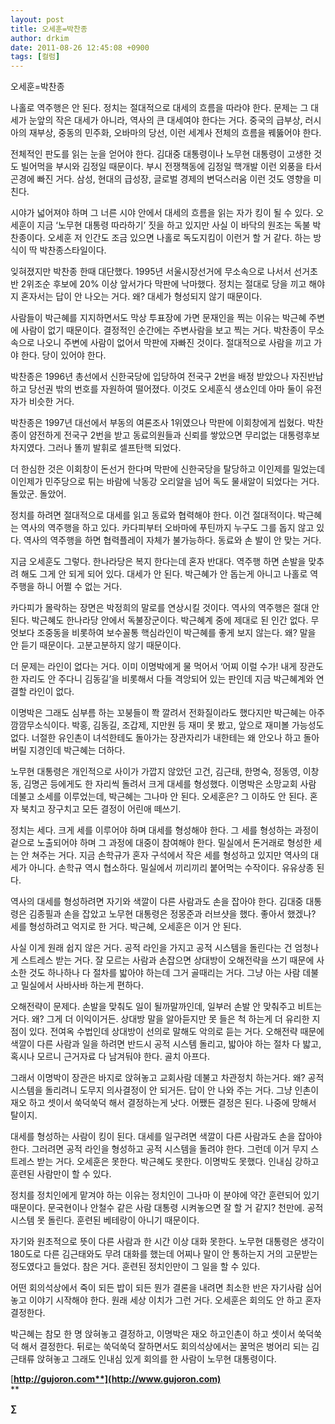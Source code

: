 ```yaml
---
layout: post
title: 오세훈=박찬종
author: drkim
date: 2011-08-26 12:45:08 +0900
tags: [컬럼]
---
```

오세훈=박찬종 

나홀로 역주행은 안 된다. 정치는 절대적으로 대세의 흐름을 따라야 한다. 문제는 그 대세가 눈앞의 작은 대세가 아니라, 역사의 큰 대세여야 한다는 거다. 중국의 급부상, 러시아의 재부상, 중동의 민주화, 오바마의 당선, 이런 세계사 전체의 흐름을 꿰뚫어야 한다. 

전체적인 판도를 읽는 눈을 얻어야 한다. 김대중 대통령이나 노무현 대통령이 고생한 것도 빌어먹을 부시와 김정일 때문이다. 부시 전쟁책동에 김정일 핵개발 이런 외풍을 타서 곤경에 빠진 거다. 삼성, 현대의 급성장, 글로벌 경제의 변덕스러움 이런 것도 영향을 미친다. 

시야가 넓어져야 하며 그 너른 시야 안에서 대세의 흐름을 읽는 자가 킹이 될 수 있다. 오세훈이 지금 ‘노무현 대통령 따라하기’ 짓을 하고 있지만 사실 이 바닥의 원조는 독불 박찬종이다. 오세훈 저 인간도 조금 있으면 나홀로 독도지킴이 이런거 할 거 같다. 하는 방식이 딱 박찬종스타일이다. 

잊혀졌지만 박찬종 한때 대단했다. 1995년 서울시장선거에 무소속으로 나서서 선거초반 2위조순 후보에 20% 이상 앞서가다 막판에 낙마했다. 정치는 절대로 당을 끼고 해야지 혼자서는 답이 안 나오는 거다. 왜? 대세가 형성되지 않기 때문이다. 

사람들이 박근혜를 지지하면서도 막상 투표장에 가면 문재인을 찍는 이유는 박근혜 주변에 사람이 없기 때문이다. 결정적인 순간에는 주변사람을 보고 찍는 거다. 박찬종이 무소속으로 나오니 주변에 사람이 없어서 막판에 자빠진 것이다. 절대적으로 사람을 끼고 가야 한다. 당이 있어야 한다. 

박찬종은 1996년 총선에서 신한국당에 입당하여 전국구 2번을 배정 받았으나 자진반납하고 당선권 밖의 번호를 자원하여 떨어졌다. 이것도 오세훈식 생쇼인데 아마 둘이 유전자가 비슷한 거다. 

박찬종은 1997년 대선에서 부동의 여론조사 1위였으나 막판에 이회창에게 씹혔다. 박찬종이 얌전하게 전국구 2번을 받고 동료의원들과 신뢰를 쌓았으면 무리없는 대통령후보 차지였다. 그러나 똘끼 발휘로 셀프탄핵 되었다. 

더 한심한 것은 이회창이 돈선거 한다며 막판에 신한국당을 탈당하고 이인제를 밀었는데 이인제가 민주당으로 튀는 바람에 낙동강 오리알을 넘어 독도 물새알이 되었다는 거다. 돌았군. 돌았어. 

정치를 하려면 절대적으로 대세를 읽고 동료와 협력해야 한다. 이건 절대적이다. 박근혜는 역사의 역주행을 하고 있다. 카다피부터 오바마에 푸틴까지 누구도 그를 돕지 않고 있다. 역사의 역주행을 하면 협력플레이 자체가 불가능하다. 동료와 손 발이 안 맞는 거다. 

지금 오세훈도 그렇다. 한나라당은 복지 한다는데 혼자 반대다. 역주행 하면 손발을 맞추려 해도 그게 안 되게 되어 있다. 대세가 안 된다. 박근혜가 안 돕는게 아니고 나홀로 역주행을 하니 어쩔 수 없는 거다. 

카다피가 몰락하는 장면은 박정희의 말로를 연상시킬 것이다. 역사의 역주행은 절대 안 된다. 박근혜도 한나라당 안에서 독불장군이다. 박근혜계 중에 제대로 된 인간 없다. 무엇보다 조중동을 비롯하여 보수꼴통 핵심라인이 박근혜를 좋게 보지 않는다. 왜? 말을 안 듣기 때문이다. 고분고분하지 않기 때문이다. 

더 문제는 라인이 없다는 거다. 이미 이명박에게 물 먹어서 ‘어찌 이럴 수가! 내게 장관도 한 자리도 안 주다니 김동길’을 비롯해서 다들 격앙되어 있는 판인데 지금 박근혜계와 연결할 라인이 없다. 

이명박은 그래도 심부름 하는 꼬붕들이 쫙 깔려서 전화질이라도 했다지만 박근혜는 아주 깜깜무소식이다. 박홍, 김동길, 조갑제, 지만원 등 재미 못 봤고, 앞으로 재미볼 가능성도 없다. 너절한 유인촌이 녀석한테도 돌아가는 장관자리가 내한테는 왜 안오나 하고 돌아버릴 지경인데 박근혜는 더하다. 

노무현 대통령은 개인적으로 사이가 가깝지 않았던 고건, 김근태, 한명숙, 정동영, 이창동, 김명곤 등에게도 한 자리씩 돌려서 크게 대세를 형성했다. 이명박은 소망교회 사람 데불고 소세를 이루었는데, 박근혜는 그나마 안 된다. 오세훈은? 그 이하도 안 된다. 혼자 북치고 장구치고 모든 결정이 어린애 떼쓰기. 

정치는 세다. 크게 세를 이루어야 하며 대세를 형성해야 한다. 그 세를 형성하는 과정이 겉으로 노출되어야 하며 그 과정에 대중이 참여해야 한다. 밀실에서 돈거래로 형성한 세는 안 쳐주는 거다. 지금 손학규가 혼자 구석에서 작은 세를 형성하고 있지만 역사의 대세가 아니다. 손학규 역시 협소하다. 밀실에서 끼리끼리 붙어먹는 수작이다. 유유상종 된다. 

역사의 대세를 형성하려면 자기와 색깔이 다른 사람과도 손을 잡아야 한다. 김대중 대통령은 김종필과 손을 잡았고 노무현 대통령은 정몽준과 러브샷을 했다. 좋아서 했겠나? 세를 형성하려고 억지로 한 거다. 박근혜, 오세훈은 이거 안 된다. 

사실 이게 원래 쉽지 않은 거다. 공적 라인을 가지고 공적 시스템을 돌린다는 건 엄청나게 스트레스 받는 거다. 잘 모르는 사람과 손잡으면 상대방이 오해전략을 쓰기 때문에 사소한 것도 하나하나 다 절차를 밟아야 하는데 그거 골때리는 거다. 그냥 아는 사람 데불고 밀실에서 사바사바 하는게 편하다. 

오해전략이 문제다. 손발을 맞춰도 일이 될까말까인데, 일부러 손발 안 맞춰주고 비트는 거다. 왜? 그게 더 이익이거든. 상대방 말을 알아듣지만 못 들은 척 하는게 더 유리한 지점이 있다. 전여옥 수법인데 상대방이 선의로 말해도 악의로 듣는 거다. 오해전략 때문에 색깔이 다른 사람과 일을 하려면 반드시 공적 시스템 돌리고, 밟아야 하는 절차 다 밟고, 혹시나 모르니 근거자료 다 남겨둬야 한다. 골치 아프다. 

그래서 이명박이 장관은 바지로 앉혀놓고 교회사람 데불고 차관정치 하는거다. 왜? 공적 시스템을 돌리려니 도무지 의사결정이 안 되거든. 답이 안 나와 주는 거다. 그냥 인촌이 재오 하고 셋이서 쑥덕쑥덕 해서 결정하는게 낫다. 어쨌든 결정은 된다. 나중에 망해서 탈이지. 

대세를 형성하는 사람이 킹이 된다. 대세를 일구려면 색깔이 다른 사람과도 손을 잡아야 한다. 그러려면 공적 라인을 형성하고 공적 시스템을 돌려야 한다. 그런데 이거 무지 스트레스 받는 거다. 오세훈은 못한다. 박근혜도 못한다. 이명박도 못했다. 인내심 강하고 훈련된 사람만이 할 수 있다. 

정치를 정치인에게 맡겨야 하는 이유는 정치인이 그나마 이 분야에 약간 훈련되어 있기 때문이다. 문국현이나 안철수 같은 사람 대통령 시켜놓으면 잘 할 거 같지? 천만에. 공적 시스템 못 돌린다. 훈련된 베테랑이 아니기 때문이다. 

자기와 원초적으로 뜻이 다른 사람과 한 시간 이상 대화 못한다. 노무현 대통령은 생각이 180도로 다른 김근태와도 무려 대화를 했는데 어찌나 말이 안 통하는지 거의 고문받는 정도였다고 들었다. 참은 거다. 훈련된 정치인만이 그 일을 할 수 있다. 

어떤 회의석상에서 죽이 되든 밥이 되든 뭔가 결론을 내려면 최소한 반은 자기사람 심어놓고 이야기 시작해야 한다. 원래 세상 이치가 그런 거다. 오세훈은 회의도 안 하고 혼자 결정한다. 

박근혜는 참모 한 명 앉혀놓고 결정하고, 이명박은 재오 하고인촌이 하고 셋이서 쑥덕쑥덕 해서 결정한다. 뒤로는 쑥덕쑥덕 잘하면서도 회의석상에서는 꿀먹은 벙어리 되는 김근태류 앉혀놓고 그래도 인내심 있게 회의를 한 사람이 노무현 대통령이다. 



  

  







  




[**http://gujoron.com**](http://www.gujoron.com)**  
** 

**∑**